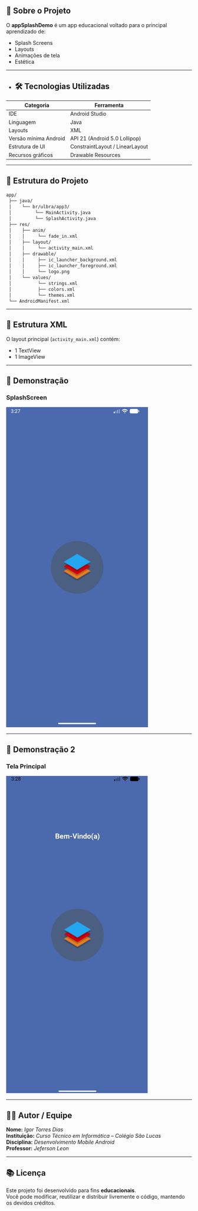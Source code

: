 ## 🧠 Sobre o Projeto

O **appSplashDemo** é um app educacional voltado para o principal aprendizado de:

- Splash Screens
- Layouts
- Animações de tela
- Estética

---

- ## 🛠️ Tecnologias Utilizadas


| Categoria | Ferramenta |
|------------|-------------|
| IDE | Android Studio |
| Linguagem | Java |
| Layouts | XML |
| Versão mínima Android | API 21 (Android 5.0 Lollipop) |
| Estrutura de UI | ConstraintLayout / LinearLayout |
| Recursos gráficos | Drawable Resources |

---

## 📱 Estrutura do Projeto

```
app/
 ├── java/
 │    └── br/ulbra/app3/
 │         └── MainActivity.java
 │         └── SplashActivity.java
 ├── res/
 │    ├── anim/
 │    │     └── fade_in.xml
 │    ├── layout/
 │    │     └── activity_main.xml
 │    ├── drawable/
 │    │     ├── ic_launcher_background.xml
 │    │     ├── ic_launcher_foreground.xml
 │    │     └── logo.png
 │    └── values/
 │          └── strings.xml
 │          ├── colors.xml
 │          └── themes.xml
 └── AndroidManifest.xml
```

---

## 🧰 Estrutura XML

O layout principal (`activity_main.xml`) contém:
- 1 TextView
- 1 ImageView

---

## 📸 Demonstração

### SplashScreen

![Figura 1: Tela SplashScreen](/img/img.png)

---

## 📸 Demonstração 2

### Tela Principal

![Figura 2: Tela Principal](/img/img2.png)

---

## 👩‍💻 Autor / Equipe

**Nome:** *Igor Torres Dias*  
**Instituição:** *Curso Técnico em Informática – Colégio São Lucas*  
**Disciplina:** *Desenvolvimento Mobile Android*  
**Professor:** *Jeferson Leon*  

---

## 📚 Licença

Este projeto foi desenvolvido para fins **educacionais**.  
Você pode modificar, reutilizar e distribuir livremente o código, mantendo os devidos créditos.
